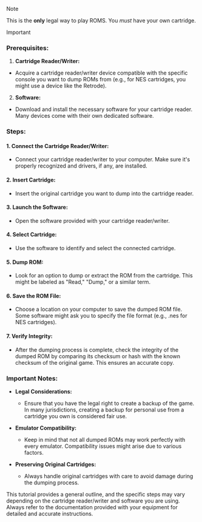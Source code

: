 > [!NOTE]
> This is the **only** legal way to play ROMS. You _must_ have your own cartridge.

> [!IMPORTANT]
> ### Prerequisites:
>
> 1. **Cartridge Reader/Writer:**
>   - Acquire a cartridge reader/writer device compatible with the specific console you want to dump ROMs from (e.g., for NES cartridges, you might use a device like the Retrode).
>
> 2. **Software:**
>   - Download and install the necessary software for your cartridge reader. Many devices come with their own dedicated software.

### Steps:

#### 1. Connect the Cartridge Reader/Writer:

   - Connect your cartridge reader/writer to your computer. Make sure it's properly recognized and drivers, if any, are installed.

#### 2. Insert Cartridge:

   - Insert the original cartridge you want to dump into the cartridge reader.

#### 3. Launch the Software:

   - Open the software provided with your cartridge reader/writer.

#### 4. Select Cartridge:

   - Use the software to identify and select the connected cartridge.

#### 5. Dump ROM:

   - Look for an option to dump or extract the ROM from the cartridge. This might be labeled as "Read," "Dump," or a similar term.

#### 6. Save the ROM File:

   - Choose a location on your computer to save the dumped ROM file. Some software might ask you to specify the file format (e.g., .nes for NES cartridges).

#### 7. Verify Integrity:

   - After the dumping process is complete, check the integrity of the dumped ROM by comparing its checksum or hash with the known checksum of the original game. This ensures an accurate copy.

### Important Notes:

- **Legal Considerations:**
  - Ensure that you have the legal right to create a backup of the game. In many jurisdictions, creating a backup for personal use from a cartridge you own is considered fair use.

- **Emulator Compatibility:**
  - Keep in mind that not all dumped ROMs may work perfectly with every emulator. Compatibility issues might arise due to various factors.

- **Preserving Original Cartridges:**
  - Always handle original cartridges with care to avoid damage during the dumping process.

This tutorial provides a general outline, and the specific steps may vary depending on the cartridge reader/writer and software you are using. Always refer to the documentation provided with your equipment for detailed and accurate instructions.
